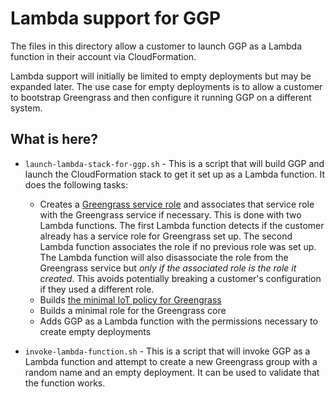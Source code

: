 Lambda support for GGP
======================

The files in this directory allow a customer to launch GGP as a Lambda function in their account via CloudFormation.

Lambda support will initially be limited to empty deployments but may be expanded later. The use case for empty deployments
is to allow a customer to bootstrap Greengrass and then configure it running GGP on a different system.

What is here?
-------------

- `launch-lambda-stack-for-ggp.sh` - This is a script that will build GGP and launch the CloudFormation stack to get it
set up as a Lambda function. It does the following tasks:
  - Creates a [Greengrass service role](https://docs.aws.amazon.com/greengrass/latest/developerguide/service-role.html) and associates that service role with the Greengrass service
if necessary. This is done with two Lambda functions. The first Lambda function detects if the customer already has a
service role for Greengrass set up. The second Lambda function associates the role if no previous role was set up. The
Lambda function will also disassociate the role from the Greengrass service but *only if the associated role is the role it created*.
This avoids potentially breaking a customer's configuration if they used a different role.
  - Builds [the minimal IoT policy for Greengrass](https://docs.aws.amazon.com/greengrass/latest/developerguide/gg-sec.html#gg-config-sec-min-iot-policy)
  - Builds a minimal role for the Greengrass core
  - Adds GGP as a Lambda function with the permissions necessary to create empty deployments

- `invoke-lambda-function.sh` - This is a script that will invoke GGP as a Lambda function and attempt to create a new Greengrass
group with a random name and an empty deployment. It can be used to validate that the function works.
